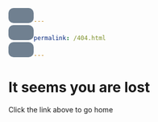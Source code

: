 ```yaml
---
permalink: /404.html
---
```


<!DOCTYPE html>
<html>
<head>
<style>
a:link, a:visited {
  background-color: slategray;
  color: snow;
  padding: 15px 25px;
  border-radius: 10px;
  text-align: center;
  text-decoration: none;
  display: inline-block;
  }

a:hover, a:active {
  background-color: lightslategray;
  }
  
body {
  background-color: black;
  }
  
h1 {
  color: white;
  text-align: center;
  }
  
p {
  color: white;
  text-align: center;
  }
</style>
</head>
<body>
<h1>It seems you are lost</h1>
<p>Click the link above to go home</p>
</div>
</body>
</html>

